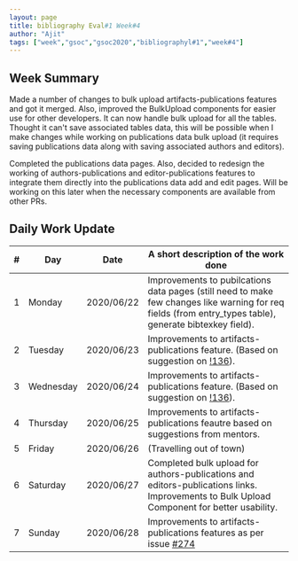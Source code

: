 ```yaml
---
layout: page
title: bibliography Eval#1 Week#4
author: "Ajit"
tags: ["week","gsoc","gsoc2020","bibliographyl#1","week#4"]
---
```


## Week Summary

Made a number of changes to bulk upload artifacts-publications features and got it merged. Also, improved the BulkUpload components for easier use for other developers. It can now handle bulk upload for all the tables. Thought it can't save associated tables data, this will be possible when I make changes while working on publications data bulk upload (it requires saving publications data along with saving associated authors and editors).

Completed the publications data pages. Also, decided to redesign the working of authors-publications and editor-publications features to integrate them directly into the publications data add and edit pages. Will be working on this later when the necessary components are available from other PRs.




## Daily Work Update

|\#|Day|Date|A short description of the work done|  
|---	|---	|---	|---	|  
|1   	| Monday 	|   2020/06/22	| Improvements to pubilcations data pages (still need to make few changes like warning for req fields (from entry_types table), generate bibtexkey field).  	|  
|2   	| Tuesday  	|   2020/06/23	| Improvements to artifacts-publications feature. (Based on suggestion on [!136](https://gitlab.com/cdli/framework/-/merge_requests/136)).  	|  
|3   	| Wednesday  	|   2020/06/24 	| Improvements to artifacts-publications feature. (Based on suggestion on [!136](https://gitlab.com/cdli/framework/-/merge_requests/136)).  	|  
|4   	| Thursday  	|   2020/06/25	| Improvements to artifacts-publications feautre based on suggestions from mentors.  	|  
|5   	| Friday  	|   2020/06/26	| (Travelling out of town)  	|  
|6   	| Saturday  	|   2020/06/27	| Completed bulk upload for authors-publications and editors-publications links. Improvements to Bulk Upload Component for better usability.  	|  
|7   	| Sunday  	|   2020/06/28	| Improvements to artifacts-publications features as per issue [#274](https://gitlab.com/cdli/framework/-/issues/274)  	|  
